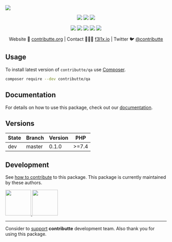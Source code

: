 ![](https://heatbadger.now.sh/github/readme/contributte/qa/)

<p align=center>
  <a href="https://github.com/contributte/qa/actions"><img src="https://badgen.net/github/checks/contributte/qa"></a>
  <a href="https://packagist.org/packages/contributte/qa"><img src="https://badgen.net/packagist/dm/contributte/qa"></a>
  <a href="https://packagist.org/packages/contributte/qa"><img src="https://badgen.net/packagist/v/contributte/qa"></a>
</p>
<p align=center>
  <a href="https://packagist.org/packages/contributte/qa"><img src="https://badgen.net/packagist/php/contributte/qa"></a>
  <a href="https://github.com/contributte/qa"><img src="https://badgen.net/github/license/contributte/qa"></a>
  <a href="https://bit.ly/ctteg"><img src="https://badgen.net/badge/support/gitter/cyan"></a>
  <a href="https://bit.ly/cttfo"><img src="https://badgen.net/badge/support/forum/yellow"></a>
  <a href="https://contributte.org/partners.html"><img src="https://badgen.net/badge/sponsor/donations/F96854"></a>
</p>

<p align=center>
Website 🚀 <a href="https://contributte.org">contributte.org</a> | Contact 👨🏻‍💻 <a href="https://f3l1x.io">f3l1x.io</a> | Twitter 🐦 <a href="https://twitter.com/contributte">@contributte</a>
</p>

## Usage

To install latest version of `contributte/qa` use [Composer](https://getcomposer.org).

```bash
composer require --dev contributte/qa
```

## Documentation

For details on how to use this package, check out our [documentation](.docs).

## Versions

| State  | Branch | Version    | PHP   |
|--------|--------|------------|-------|
| dev    | master | 0.1.0      | >=7.4 |

## Development

See [how to contribute](https://contributte.org) to this package. This package is currently maintained by these authors.

<a href="https://github.com/f3l1x">
    <img width="80" height="80" src="https://avatars2.githubusercontent.com/u/538058?v=3&s=80">
</a>

<a href="https://github.com/vody105">
    <img width="80" height="80" src="https://avatars2.githubusercontent.com/u/22433893?v=3&s=80">
</a>

-----

Consider to [support](https://contributte.org/partners) **contributte** development team.
Also thank you for using this package.
